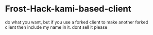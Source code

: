 # Frost-Hack-kami-based-client
do what you want, but if you use a forked client to make another forked client then include my name in it. dont sell it please
